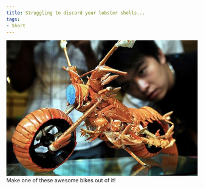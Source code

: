 ```yaml
---
title: Struggling to discard your lobster shells...
tags:
- Short
---
```


![](/images/static_52001c0be4b09bc7c9f838c9_52224ed3e4b0ba9919a3e0e1_52cf1ed0e4b0c6c50917f2db_1389305554269_lobster-shell-motorcycle-11.jpg)
Make one of these awesome bikes out of it!
